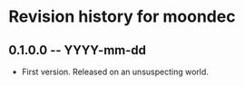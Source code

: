 # Revision history for moondec

## 0.1.0.0  -- YYYY-mm-dd

* First version. Released on an unsuspecting world.

